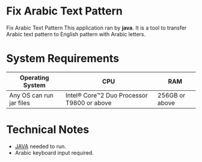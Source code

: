 # Fix Arabic Text Pattern
Fix Arabic Text Pattern
This application ran by **java**. It is a tool to transfer Arabic text pattern to English pattern with Arabic letters.

# System Requirements

|Operating System|CPU|RAM |
|----|----|----|
|Any OS can run jar files|Intel® Core™2 Duo Processor T9800 or above|256GB or above|

# Technical Notes
- [JAVA](https://www.java.com/en/download/manual.jsp) needed to run.
- Arabic keyboard input required.
